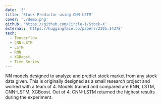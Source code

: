 ```yaml
---
date: '3'
title: 'Stock Predictor using CNN-LSTM'
cover: './demo.png'
github: 'https://github.com/Circle-1/Stock-X'
external: 'https://huggingface.co/papers/2305.14378'
tech:
  - Tensorflow
  - CNN-LSTM
  - LSTM
  - RNN
  - XGBoost
  - Time Series
---
```


NN models designed to analyze and predict stock market from any stock data given. This is originally designed as a small research project and worked with a team of 4. Models trained and compared are RNN, LSTM, CNN-LSTM, XGBoost. Out of 4, CNN-LSTM returned the highest results during the experiment.
